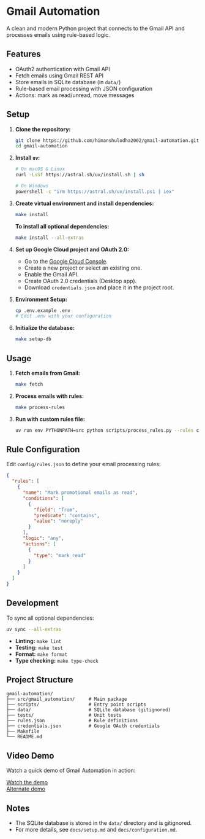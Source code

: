 # Gmail Automation

A clean and modern Python project that connects to the Gmail API and processes emails using rule-based logic.

## Features

- OAuth2 authentication with Gmail API
- Fetch emails using Gmail REST API
- Store emails in SQLite database (in `data/`)
- Rule-based email processing with JSON configuration
- Actions: mark as read/unread, move messages

## Setup

1. **Clone the repository:**

   ```bash
   git clone https://github.com/himanshulodha2002/gmail-automation.git
   cd gmail-automation
   ```

2. **Install `uv`:**

   ```bash
   # On macOS & Linux
   curl -LsSf https://astral.sh/uv/install.sh | sh

   # On Windows
   powershell -c "irm https://astral.sh/uv/install.ps1 | iex"
   ```

3. **Create virtual environment and install dependencies:**

   ```bash
   make install
   ```

   **To install all optional dependencies:**

   ```bash
   make install --all-extras
   ```

4. **Set up Google Cloud project and OAuth 2.0:**

   - Go to the [Google Cloud Console](https://console.cloud.google.com/).
   - Create a new project or select an existing one.
   - Enable the Gmail API.
   - Create OAuth 2.0 credentials (Desktop app).
   - Download `credentials.json` and place it in the project root.

5. **Environment Setup:**

   ```bash
   cp .env.example .env
   # Edit .env with your configuration
   ```

6. **Initialize the database:**

   ```bash
   make setup-db
   ```

## Usage

1. **Fetch emails from Gmail:**

   ```bash
   make fetch
   ```

2. **Process emails with rules:**

   ```bash
   make process-rules
   ```

3. **Run with custom rules file:**

   ```bash
   uv run env PYTHONPATH=src python scripts/process_rules.py --rules custom_rules.json
   ```

## Rule Configuration

Edit `config/rules.json` to define your email processing rules:

```json
{
  "rules": [
    {
      "name": "Mark promotional emails as read",
      "conditions": [
        {
          "field": "from",
          "predicate": "contains",
          "value": "noreply"
        }
      ],
      "logic": "any",
      "actions": [
        {
          "type": "mark_read"
        }
      ]
    }
  ]
}
```

## Development

To sync all optional dependencies:

```bash
uv sync --all-extras
```

- **Linting:** `make lint`
- **Testing:** `make test`
- **Format:** `make format`
- **Type checking:** `make type-check`

## Project Structure

```
gmail-automation/
├── src/gmail_automation/     # Main package
├── scripts/                  # Entry point scripts
├── data/                     # SQLite database (gitignored)
├── tests/                    # Unit tests
├── rules.json                # Rule definitions
├── credentials.json          # Google OAuth credentials
├── Makefile
└── README.md
```

## Video Demo

Watch a quick demo of Gmail Automation in action:

[Watch the demo](https://www.youtube.com/watch?v=8UStdgFXb_s)  
[Alternate demo](https://drive.google.com/drive/folders/1Ydu78MpyvQ4VzNkjljA9Ji5Kc5_N-OTQ?usp=sharing)

## Notes

- The SQLite database is stored in the `data/` directory and is gitignored.
- For more details, see `docs/setup.md` and `docs/configuration.md`.
